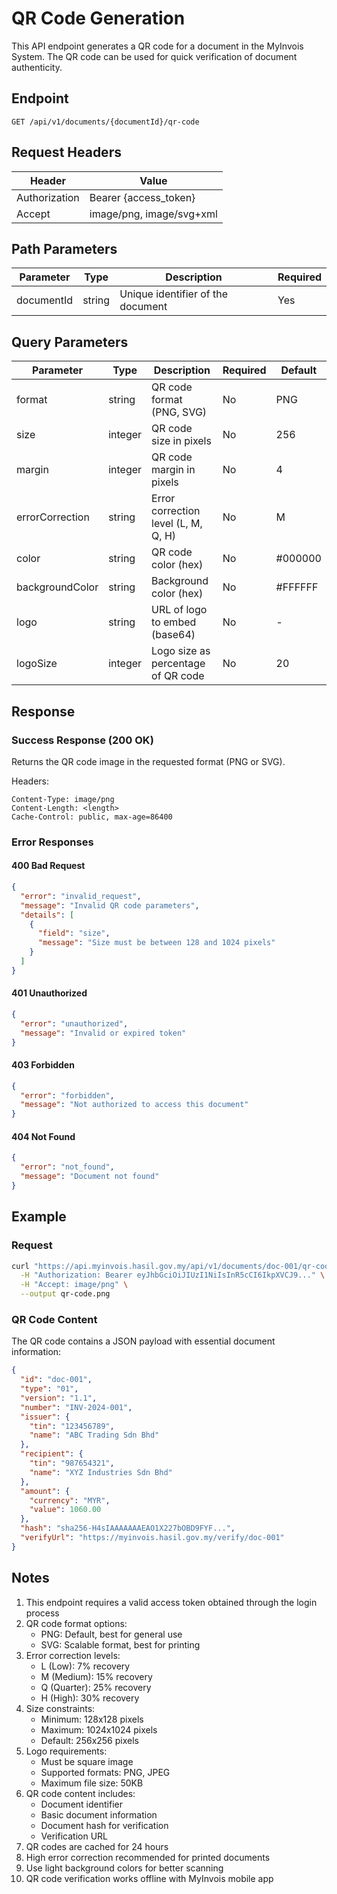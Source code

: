 # QR Code Generation

This API endpoint generates a QR code for a document in the MyInvois System. The QR code can be used for quick verification of document authenticity.

## Endpoint

```
GET /api/v1/documents/{documentId}/qr-code
```

## Request Headers

| Header | Value |
|--------|-------|
| Authorization | Bearer {access_token} |
| Accept | image/png, image/svg+xml |

## Path Parameters

| Parameter | Type | Description | Required |
|-----------|------|-------------|-----------|
| documentId | string | Unique identifier of the document | Yes |

## Query Parameters

| Parameter | Type | Description | Required | Default |
|-----------|------|-------------|-----------|---------|
| format | string | QR code format (PNG, SVG) | No | PNG |
| size | integer | QR code size in pixels | No | 256 |
| margin | integer | QR code margin in pixels | No | 4 |
| errorCorrection | string | Error correction level (L, M, Q, H) | No | M |
| color | string | QR code color (hex) | No | #000000 |
| backgroundColor | string | Background color (hex) | No | #FFFFFF |
| logo | string | URL of logo to embed (base64) | No | - |
| logoSize | integer | Logo size as percentage of QR code | No | 20 |

## Response

### Success Response (200 OK)

Returns the QR code image in the requested format (PNG or SVG).

Headers:
```
Content-Type: image/png
Content-Length: <length>
Cache-Control: public, max-age=86400
```

### Error Responses

#### 400 Bad Request

```json
{
  "error": "invalid_request",
  "message": "Invalid QR code parameters",
  "details": [
    {
      "field": "size",
      "message": "Size must be between 128 and 1024 pixels"
    }
  ]
}
```

#### 401 Unauthorized

```json
{
  "error": "unauthorized",
  "message": "Invalid or expired token"
}
```

#### 403 Forbidden

```json
{
  "error": "forbidden",
  "message": "Not authorized to access this document"
}
```

#### 404 Not Found

```json
{
  "error": "not_found",
  "message": "Document not found"
}
```

## Example

### Request

```bash
curl "https://api.myinvois.hasil.gov.my/api/v1/documents/doc-001/qr-code?format=PNG&size=512&errorCorrection=H" \
  -H "Authorization: Bearer eyJhbGciOiJIUzI1NiIsInR5cCI6IkpXVCJ9..." \
  -H "Accept: image/png" \
  --output qr-code.png
```

### QR Code Content

The QR code contains a JSON payload with essential document information:

```json
{
  "id": "doc-001",
  "type": "01",
  "version": "1.1",
  "number": "INV-2024-001",
  "issuer": {
    "tin": "123456789",
    "name": "ABC Trading Sdn Bhd"
  },
  "recipient": {
    "tin": "987654321",
    "name": "XYZ Industries Sdn Bhd"
  },
  "amount": {
    "currency": "MYR",
    "value": 1060.00
  },
  "hash": "sha256-H4sIAAAAAAAEAO1X227bOBD9FYF...",
  "verifyUrl": "https://myinvois.hasil.gov.my/verify/doc-001"
}
```

## Notes

1. This endpoint requires a valid access token obtained through the login process
2. QR code format options:
   - PNG: Default, best for general use
   - SVG: Scalable format, best for printing
3. Error correction levels:
   - L (Low): 7% recovery
   - M (Medium): 15% recovery
   - Q (Quarter): 25% recovery
   - H (High): 30% recovery
4. Size constraints:
   - Minimum: 128x128 pixels
   - Maximum: 1024x1024 pixels
   - Default: 256x256 pixels
5. Logo requirements:
   - Must be square image
   - Supported formats: PNG, JPEG
   - Maximum file size: 50KB
6. QR code content includes:
   - Document identifier
   - Basic document information
   - Document hash for verification
   - Verification URL
7. QR codes are cached for 24 hours
8. High error correction recommended for printed documents
9. Use light background colors for better scanning
10. QR code verification works offline with MyInvois mobile app 
